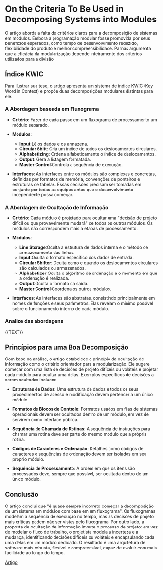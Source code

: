 # On the Criteria To Be Used in Decomposing Systems into Modules

O artigo aborda a falta de critérios claros para a decomposição de sistemas em módulos. Embora a programação modular fosse promovida por seus benefícios esperados, como tempo de desenvolvimento reduzido, flexibilidade do produto e melhor compreensibilidade. Parnas argumenta que a eficácia da modularização depende inteiramente dos critérios utilizados para a divisão.

## Índice KWIC

Para ilustrar sua tese, o artigo apresenta um sistema de índice KWIC (Key Word in Context) e propõe duas decomposições modulares distintas para ele.

### A Abordagem baseada em Fluxograma

-   **Critério**: Fazer de cada passo em um fluxograma de processamento um módulo separado.
-   **Módulos**:

    -   **Input**:Lê os dados e os armazena.
    -   **Circular Shift**: Cria um índice de todos os deslocamentos circulares.
    -   **Alphabetizing**: Ordena alfabeticamente o índice de deslocamentos.
    -   **Output**: Gera a listagem formatada.
    -   **Master Control**:Controla a sequência de execução.

-   **Interfaces**: As interfaces entre os módulos são complexas e concretas, definidas por formatos de memória, convenções de ponteiros e estruturas de tabelas. Essas decisões precisam ser tomadas em conjunto por todas as equipes antes que o desenvolvimento independente possa começar.

### A Abordagem de Ocultação de Informação

-   **Critério**: Cada módulo é projetado para ocultar uma "decisão de projeto difícil ou que provavelmente mudará" de todos os outros módulos. Os módulos não correspondem mais a etapas de processamento.
-   **Módulos**:

    -   **Line Storage**:Oculta a estrutura de dados interna e o método de armazenamento das linhas.
    -   **Input**:Oculta o formato específico dos dados de entrada.
    -   **Circular Shifter**: Oculta como e quando os deslocamentos circulares são calculados ou armazenados.
    -   **Alphabetizer**:Oculta o algoritmo de ordenação e o momento em que a ordenação é realizada.
    -   **Output**:Oculta o formato da saída.
    -   **Master Control**:Coordena os outros módulos.

-   **Interfaces**: As interfaces são abstratas, consistindo principalmente em nomes de funções e seus parâmetros. Elas revelam o mínimo possível sobre o funcionamento interno de cada módulo.

### Analize das abordagens

{{TEXT}}

## Princípios para uma Boa Decomposição

Com base na análise, o artigo estabelece o princípio da ocultação de informação como o critério orientador para a modularização. Ele sugere começar com uma lista de decisões de projeto difíceis ou voláteis e projetar cada módulo para ocultar uma delas. Exemplos específicos de decisões a serem ocultadas incluem:

-   **Estruturas de Dados**: Uma estrutura de dados e todos os seus procedimentos de acesso e modificação devem pertencer a um único módulo.

-   **Formatos de Blocos de Controle**: Formatos usados em filas de sistemas operacionais devem ser ocultados dentro de um módulo, em vez de servirem como interface pública.

-   **Sequência de Chamada de Rotinas**: A sequência de instruções para chamar uma rotina deve ser parte do mesmo módulo que a própria rotina.

-   **Códigos de Caracteres e Ordenação**: Detalhes como códigos de caracteres e sequências de ordenação devem ser isolados em seu próprio módulo.

-   **Sequência de Processamento**: A ordem em que os itens são processados deve, sempre que possível, ser ocultada dentro de um único módulo.

## Conclusão

O artigo conclui que "é quase sempre incorreto começar a decomposição de um sistema em módulos com base em um fluxograma". Os fluxogramas modelam a sequência de execução no tempo, mas as decisões de projeto mais críticas podem não ser vistas pelo fluxograma. Por outro lado, a proposta de ocultação de informação inverte o processo de projeto: em vez de modelar o fluxo de trabalho, o projetista modela a incerteza e a mudança, identificando decisões difíceis ou voláteis e encapsulando cada uma delas em um módulo dedicado. O resultado é uma arquitetura de software mais robusta, flexível e compreensível, capaz de evoluir com mais facilidade ao longo do tempo.

[Artigo](pdf/Criteria-for-Modularization.pdf)
